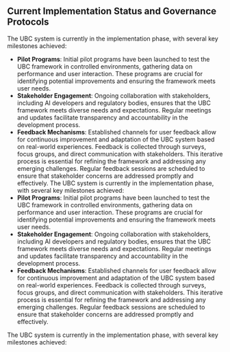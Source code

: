 ## Current Implementation Status and Governance Protocols
The UBC system is currently in the implementation phase, with several key milestones achieved:
- **Pilot Programs**: Initial pilot programs have been launched to test the UBC framework in controlled environments, gathering data on performance and user interaction. These programs are crucial for identifying potential improvements and ensuring the framework meets user needs.
- **Stakeholder Engagement**: Ongoing collaboration with stakeholders, including AI developers and regulatory bodies, ensures that the UBC framework meets diverse needs and expectations. Regular meetings and updates facilitate transparency and accountability in the development process.
- **Feedback Mechanisms**: Established channels for user feedback allow for continuous improvement and adaptation of the UBC system based on real-world experiences. Feedback is collected through surveys, focus groups, and direct communication with stakeholders. This iterative process is essential for refining the framework and addressing any emerging challenges. Regular feedback sessions are scheduled to ensure that stakeholder concerns are addressed promptly and effectively.
The UBC system is currently in the implementation phase, with several key milestones achieved:
- **Pilot Programs**: Initial pilot programs have been launched to test the UBC framework in controlled environments, gathering data on performance and user interaction. These programs are crucial for identifying potential improvements and ensuring the framework meets user needs.
- **Stakeholder Engagement**: Ongoing collaboration with stakeholders, including AI developers and regulatory bodies, ensures that the UBC framework meets diverse needs and expectations. Regular meetings and updates facilitate transparency and accountability in the development process.
- **Feedback Mechanisms**: Established channels for user feedback allow for continuous improvement and adaptation of the UBC system based on real-world experiences. Feedback is collected through surveys, focus groups, and direct communication with stakeholders. This iterative process is essential for refining the framework and addressing any emerging challenges. Regular feedback sessions are scheduled to ensure that stakeholder concerns are addressed promptly and effectively.

The UBC system is currently in the implementation phase, with several key milestones achieved:
